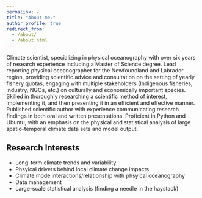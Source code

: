 ```yaml
---
permalink: /
title: "About me."
author_profile: true
redirect_from: 
  - /about/
  - /about.html
---
```


Climate scientist, specializing in physical oceanography with over six years of research experience including a Master of Science degree. Lead reporting physical oceanographer for the Newfoundland and Labrador region, providing scientific advice and consultation on the setting of yearly fishery quotas, engaging with multiple stakeholders (Indigenous fisheries, industry, NGOs, etc.) on culturally and economically important species. Skilled in thoroughly researching a scientific method of interest, implementing it, and then presenting it in an efficient and effective manner. Published scientific author with experience communicating research findings in both oral and written presentations. Proficient in Python and Ubuntu, with an emphasis on the physical and statistical analysis of large spatio-temporal climate data sets and model output. 

Research Interests
------
- Long-term climate trends and variability
- Phsyical drivers behind local climate change impacts
- Climate mode interactions/relationship with phsyical oceanography
- Data management
- Large-scale statistical analysis (finding a needle in the haystack)
